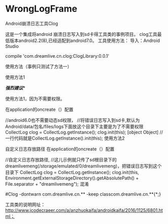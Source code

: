 # WrongLogFrame
Android崩溃日志工具Clog


这是一个集成将android 崩溃日志写入到sd卡得工具类的事例项目。
clog工具最低版本android2.2(8),已经适配到android7.0。
工具使用方法：
导入：Android Studio

 compile 'com.dreamlive.cn.clog:ClogLibrary:0.0.1'
 
 使用方法（事例只测试了方法一）
 
 使用方法1

***强烈建议****

使用方法1，因为不需要权限。

在application的oncreate（）配置

  //android6.0也不需要动态sd权限，
  //将错误日志写入到sd卡,默认为Android/data/包名/files/logs下面放这个目录下主要是为了不需要权限
  CollectLog clog = CollectLog.getInstance();
  clog.init(this);
  [object Object]
  //一行代码就是CollectLog.getInstance().init(this);
使用方法2

自定义日志存放路径 在application的oncreate（）配置

   //自定义日志存放路径,
   //这儿示例就只传了sd根目录下的dreamlivemeng(/storage/emulated/0/dreamlivemeng)，把错误日志写到这个目录下
  CollectLog clog = CollectLog.getInstance();
  clog.init(this, Environment.getExternalStorageDirectory().getAbsolutePath() + File.separator + "dreamlivemeng");
混淆

#Clog
-dontwarn com.dreamlive.cn.**
-keep classcom.dreamlive.cn.**{*;}



工具类的说明网址：http://www.jcodecraeer.com/a/anzhuokaifa/androidkaifa/2016/1125/6801.html；
